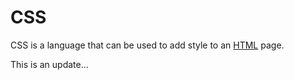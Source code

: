 # CSS

CSS is a language that can be used to add style to an [HTML](/wiki/HTML) page.

This is an update...

